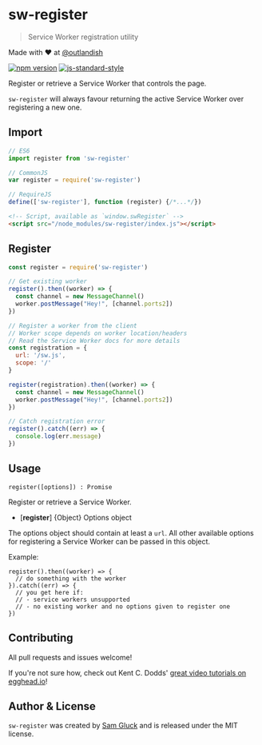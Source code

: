 # sw-register

> Service Worker registration utility


Made with ❤ at [@outlandish](http://www.twitter.com/outlandish)

<a href="http://badge.fury.io/js/sw-register"><img alt="npm version" src="https://badge.fury.io/js/sw-register.svg"></a>
[![js-standard-style](https://img.shields.io/badge/code%20style-standard-brightgreen.svg)](http://standardjs.com/)

Register or retrieve a Service Worker that controls the page.

`sw-register` will always favour returning the active Service Worker over registering a new one.

## Import

```js
// ES6
import register from 'sw-register'

// CommonJS
var register = require('sw-register')

// RequireJS
define(['sw-register'], function (register) {/*...*/})
```

```html
<!-- Script, available as `window.swRegister` -->
<script src="/node_modules/sw-register/index.js"></script>
```

## Register

```js
const register = require('sw-register')

// Get existing worker
register().then((worker) => {
  const channel = new MessageChannel()
  worker.postMessage("Hey!", [channel.ports2])
})

// Register a worker from the client
// Worker scope depends on worker location/headers
// Read the Service Worker docs for more details
const registration = {
  url: '/sw.js',
  scope: '/'
}

register(registration).then((worker) => {
  const channel = new MessageChannel()
  worker.postMessage("Hey!", [channel.ports2])
})

// Catch registration error
register().catch((err) => {
  console.log(err.message)
})
```

## Usage

`register([options]) : Promise`

Register or retrieve a Service Worker.

- [__register__] {Object} Options object

The options object should contain at least a `url`. All other available
options for registering a Service Worker can be passed in this object.

Example:

    register().then((worker) => {
      // do something with the worker
    }).catch((err) => {
      // you get here if:
      // - service workers unsupported
      // - no existing worker and no options given to register one
    })

## Contributing

All pull requests and issues welcome!

If you're not sure how, check out Kent C. Dodds'
[great video tutorials on egghead.io](https://egghead.io/lessons/javascript-identifying-how-to-contribute-to-an-open-source-project-on-github)!

## Author & License

`sw-register` was created by [Sam Gluck](https://twitter.com/sdgluck) and is released under the MIT license.
